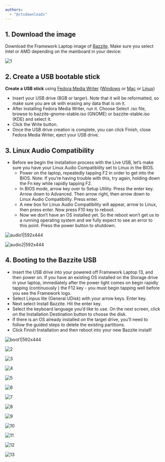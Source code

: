 ```yaml
---
authors:
  - "@ctsdownloads"
---
```


<!-- ANCHOR: METADATA -->
<!--{"url_discourse": "https://universal-blue.discourse.group/docs?topic=1819", "fetched_at": "2024-09-03 16:43:25.971719+00:00"}-->
<!-- ANCHOR_END: METADATA -->

## 1. Download the image

Download the Framework Laptop image of [Bazzite](https://bazzite.gg/). Make sure you select Intel or AMD depending on the mainboard in your device:

![1](../../img/Framework_bazzite.jpeg)

## 2. Create a USB bootable stick

**Create a USB stick** using [Fedora Media Writer](https://docs.fedoraproject.org/en-US/fedora/latest/preparing-boot-media/#_on_windows) ([Windows](https://fedoraproject.org/fmw/FedoraMediaWriter-win32-latest.exe) or [Mac](https://fedoraproject.org/fmw/FedoraMediaWriter-osx-latest.dmg) or [Linux](https://flathub.org/apps/org.fedoraproject.MediaWriter))

- Insert your USB drive (8GB or larger). Note that it will be reformatted, so make sure you are ok with erasing any data that is on it.
- After installing Fedora Media Writer, run it. Choose Select .iso file, browse to bazzite-gnome-stable.iso (GNOME) or bazzite-stable.iso (KDE) and select it.
- Click the Write button.
- Once the USB drive creation is complete, you can click Finish, close Fedora Media Writer, eject your USB drive.

## 3. Linux Audio Compatibility

- Before we begin the installation process with the Live USB, let’s make sure you have your Linux Audio Compatibility set to Linux in the BIOS.
  - Power on the laptop, repeatedly tapping F2 in order to get into the BIOS. Note: If you’re having trouble with this, try again, holding down the Fn key while rapidly tapping F2.
  - In BIOS mode, arrow key over to Setup Utility. Press the enter key. Arrow down to Advanced. Then arrow right, then arrow down to Linux Audio Compatibility. Press enter.
  - A new box for Linux Audio Compatibility will appear, arrow to Linux, then press enter. Now press F10 key to reboot.
  - Now we don’t have an OS installed yet. So the reboot won’t get us to a running operating system and we fully expect to see an error to this point. Press the power button to shutdown.

![audio1|592x444](../../img/Install_Framework_16_audio_1.jpeg)

![audio2|592x444](../../img/Install_Framework_16_audio_2.jpeg)

## 4. Booting to the Bazzite USB

- Insert the USB drive into your powered off Framework Laptop 13, and then power on. If you have an existing OS installed on the Storage drive in your laptop, immediately after the power light comes on begin rapidly tapping (continuously ) the F12 key - you must begin tapping well before you see the Framework logo.
- Select Linpus lite (General UDisk) with your arrow keys. Enter key.
- Next select Install Bazzite. Hit the enter key.
- Select the keyboard language you’d like to use. On the next screen, click on the Installation Destination button to choose the disk.
- If there is an OS already installed on the target drive, you’ll need to follow the guided steps to delete the existing partitions.
- Click Finish Installation and then reboot into your new Bazzite install!

![boot1|592x444](../../img/Installing_Framework_1.jpeg)

![2](../../img/Installing_Framework_2.jpeg)

![3](../../img/Installing_Framework_3.png)

![4](../../img/Installing_Framework_4.png)

![5](../../img/Installing_Framework_5.png)

![6](../../img/Installing_Framework_6.png)

![7](../../img/Installing_Framework_7.png)

![8](../../img/Installing_Framework_8.png)

![9](../../img/Installing_Framework_9.jpeg)

![10](../../img/Installing_Framework_10.jpeg)

![11](../../img/Installing_Framework_11.jpeg)

![12](../../img/Installing_Framework_12.jpeg)

![13](../../img/Installing_Framework_13.jpeg)
